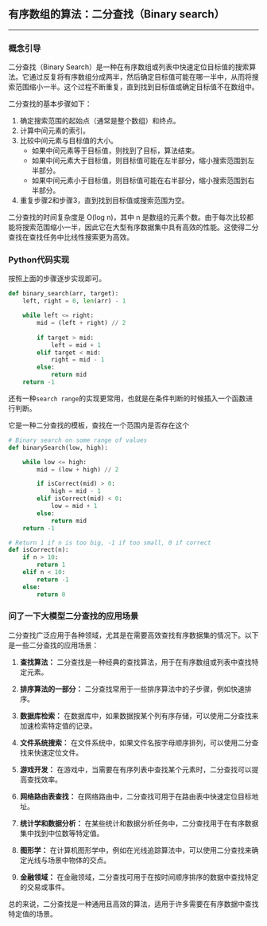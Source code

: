 ## 有序数组的算法：二分查找（Binary search）

---
### 概念引导

二分查找（Binary Search）是一种在有序数组或列表中快速定位目标值的搜索算法。它通过反复将有序数组分成两半，然后确定目标值可能在哪一半中，从而将搜索范围缩小一半。这个过程不断重复，直到找到目标值或确定目标值不在数组中。

二分查找的基本步骤如下：

1. 确定搜索范围的起始点（通常是整个数组）和终点。
2. 计算中间元素的索引。
3. 比较中间元素与目标值的大小。
   - 如果中间元素等于目标值，则找到了目标，算法结束。
   - 如果中间元素大于目标值，则目标值可能在左半部分，缩小搜索范围到左半部分。
   - 如果中间元素小于目标值，则目标值可能在右半部分，缩小搜索范围到右半部分。
4. 重复步骤2和步骤3，直到找到目标值或搜索范围为空。

二分查找的时间复杂度是 O(log n)，其中 n 是数组的元素个数。由于每次比较都能将搜索范围缩小一半，因此它在大型有序数据集中具有高效的性能。这使得二分查找在查找任务中比线性搜索更为高效。

### Python代码实现

按照上面的步骤逐步实现即可。

```python
def binary_search(arr, target):
    left, right = 0, len(arr) - 1

    while left <= right:
        mid = (left + right) // 2
        
        if target > mid:
            left = mid + 1
        elif target < mid:
            right = mid - 1
        else:
            return mid
    return -1
```

还有一种`search range`的实现更常用，也就是在条件判断的时候插入一个函数进行判断。

它是一种二分查找的模板，查找在一个范围内是否存在这个

```python
# Binary search on some range of values
def binarySearch(low, high):

    while low <= high:
        mid = (low + high) // 2

        if isCorrect(mid) > 0:
            high = mid - 1
        elif isCorrect(mid) < 0:
            low = mid + 1
        else:
            return mid
    return -1

# Return 1 if n is too big, -1 if too small, 0 if correct
def isCorrect(n):
    if n > 10:
        return 1
    elif n < 10:
        return -1
    else:
        return 0
```

### 问了一下大模型二分查找的应用场景

二分查找广泛应用于各种领域，尤其是在需要高效查找有序数据集的情况下。以下是一些二分查找的应用场景：

1. **查找算法：** 二分查找是一种经典的查找算法，用于在有序数组或列表中查找特定元素。

2. **排序算法的一部分：** 二分查找常用于一些排序算法中的子步骤，例如快速排序。

3. **数据库检索：** 在数据库中，如果数据按某个列有序存储，可以使用二分查找来加速检索特定值的记录。

4. **文件系统搜索：** 在文件系统中，如果文件名按字母顺序排列，可以使用二分查找来快速定位文件。

5. **游戏开发：** 在游戏中，当需要在有序列表中查找某个元素时，二分查找可以提高查找效率。

6. **网络路由表查找：** 在网络路由中，二分查找可用于在路由表中快速定位目标地址。

7. **统计学和数据分析：** 在某些统计和数据分析任务中，二分查找用于在有序数据集中找到中位数等特定值。

8. **图形学：** 在计算机图形学中，例如在光线追踪算法中，可以使用二分查找来确定光线与场景中物体的交点。

9. **金融领域：** 在金融领域，二分查找可用于在按时间顺序排序的数据中查找特定的交易或事件。

总的来说，二分查找是一种通用且高效的算法，适用于许多需要在有序数据中查找特定值的场景。


